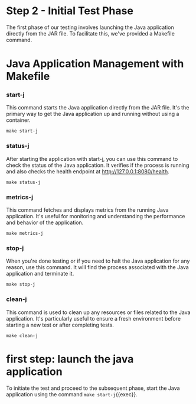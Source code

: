 # Step 2 - Initial Test Phase

The first phase of our testing involves launching the Java application directly from the JAR file. To facilitate this, we've provided a Makefile command. 

# Java Application Management with Makefile

### start-j

This command starts the Java application directly from the JAR file. It's the primary way to get the Java application up and running without using a container.

`make start-j`
### status-j

After starting the application with start-j, you can use this command to check the status of the Java application. It verifies if the process is running and also checks the health endpoint at http://127.0.0.1:8080/health.

`make status-j`
### metrics-j

This command fetches and displays metrics from the running Java application. It's useful for monitoring and understanding the performance and behavior of the application.

`make metrics-j`
### stop-j

When you're done testing or if you need to halt the Java application for any reason, use this command. It will find the process associated with the Java application and terminate it.

`make stop-j`
### clean-j

This command is used to clean up any resources or files related to the Java application. It's particularly useful to ensure a fresh environment before starting a new test or after completing tests.

`make clean-j`

# first step: launch  the java application 

To initiate the test and proceed to the subsequent phase, start the Java application using the command `make start-j`{{exec}}.


